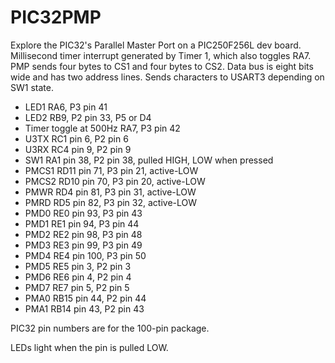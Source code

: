 # PIC32PMP

Explore the PIC32's Parallel Master Port on a PIC250F256L dev board.
Millisecond timer interrupt generated by Timer 1,
which also toggles RA7.
PMP sends four bytes to CS1 and four bytes to CS2.
Data bus is eight bits wide and has two address lines.
Sends characters to USART3 depending on SW1 state.

* LED1 RA6, P3 pin 41
* LED2 RB9, P2 pin 33, P5 or D4
* Timer toggle at 500Hz RA7, P3 pin 42
* U3TX RC1 pin 6, P2 pin 6
* U3RX RC4 pin 9, P2 pin 9
* SW1 RA1 pin 38, P2 pin 38, pulled HIGH, LOW when pressed
* PMCS1 RD11 pin 71, P3 pin 21, active-LOW
* PMCS2 RD10 pin 70, P3 pin 20, active-LOW
* PMWR RD4 pin 81, P3 pin 31, active-LOW
* PMRD RD5 pin 82, P3 pin 32, active-LOW
* PMD0 RE0 pin 93, P3 pin 43
* PMD1 RE1 pin 94, P3 pin 44
* PMD2 RE2 pin 98, P3 pin 48
* PMD3 RE3 pin 99, P3 pin 49
* PMD4 RE4 pin 100, P3 pin 50
* PMD5 RE5 pin 3, P2 pin 3
* PMD6 RE6 pin 4, P2 pin 4
* PMD7 RE7 pin 5, P2 pin 5
* PMA0 RB15 pin 44, P2 pin 44
* PMA1 RB14 pin 43, P2 pin 43

PIC32 pin numbers are for the 100-pin package.

LEDs light when the pin is pulled LOW.
